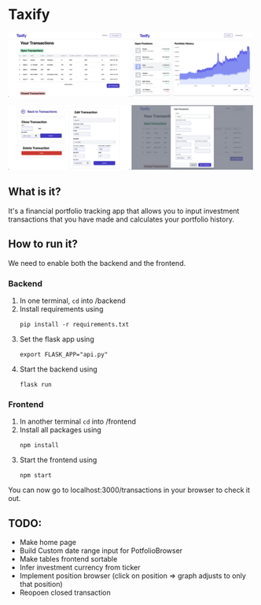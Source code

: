 # Taxify

<p float="left">
  <img src="images/transactions.png" width="49%" />
  <img src="images/portfolio.png" width="49%" /> 
</p>

<p float="left">
  <img src="/images/single_transaction.png" width="49%" />
  <img src="/images/modal.png" width="49%" />
</p>


## What is it?
It's a financial portfolio tracking app that allows you to input investment transactions that you have made and calculates your portfolio history.

## How to run it?
We need to enable both the backend and the frontend.

### Backend
1. In one terminal, `cd` into /backend
2. Install requirements using 
    ```
    pip install -r requirements.txt
    ```
3. Set the flask app using
    ```
    export FLASK_APP="api.py"
    ```
4. Start the backend using
    ```
    flask run
    ```

### Frontend
1. In another terminal `cd` into /frontend
2. Install all packages using 
    ```
    npm install
    ```
3. Start the frontend using
    ```
    npm start
    ```

You can now go to localhost:3000/transactions in your browser to check it out.


## TODO:
 - Make home page 
 - Build Custom date range input for PotfolioBrowser 
 - Make tables frontend sortable
 - Infer investment currency from ticker
 - Implement position browser (click on position => graph adjusts to only that position)
 - Reopoen closed transaction
